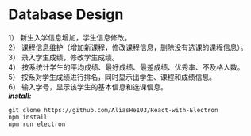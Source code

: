 # Database Design
1） 新生入学信息增加，学生信息修改。<br>
2） 课程信息维护（增加新课程，修改课程信息，删除没有选课的课程信息）。<br>
3） 录入学生成绩，修改学生成绩。<br>
4） 按系统计学生的平均成绩、最好成绩、最差成绩、优秀率、不及格人数。<br>
5） 按系对学生成绩进行排名，同时显示出学生、课程和成绩信息。<br>
6） 输入学号，显示该学生的基本信息和选课信息。<br>
***install:***<br>
```shell
git clone https://github.com/AliasHe103/React-with-Electron
npm install
npm run electron
```
